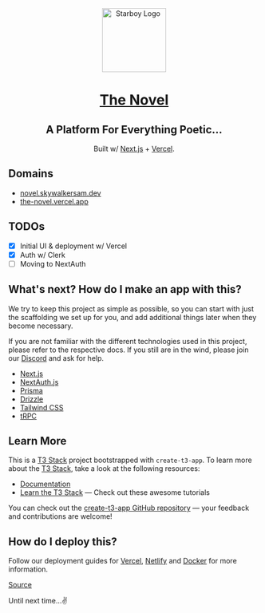 <div align="center">
    <a href="https://skywalkerSam.dev">
        <img src="https://github.com/starboy-inc.png" alt="Starboy Logo" height=128>
    </a>
    <h1><a href="https://novel.skywalkersam.dev">The Novel</a></h1>
    <h2>A Platform For Everything Poetic...</h2>
    <p>Built w/ <a href="https://nextjs.org">Next.js</a> + <a href="https://vercel.com">Vercel</a>.</p>
    
</div>

## Domains

- [novel.skywalkersam.dev](https://novel.skywalkersam.dev)
- [the-novel.vercel.app](https://the-novel.vercel.app)

## TODOs

- [X] Initial UI & deployment w/ Vercel
- [X] Auth w/ Clerk
- [ ] Moving to NextAuth

## What's next? How do I make an app with this?

We try to keep this project as simple as possible, so you can start with just the scaffolding we set up for you, and add additional things later when they become necessary.

If you are not familiar with the different technologies used in this project, please refer to the respective docs. If you still are in the wind, please join our [Discord](https://t3.gg/discord) and ask for help.

- [Next.js](https://nextjs.org)
- [NextAuth.js](https://next-auth.js.org)
- [Prisma](https://prisma.io)
- [Drizzle](https://orm.drizzle.team)
- [Tailwind CSS](https://tailwindcss.com)
- [tRPC](https://trpc.io)

## Learn More

This is a [T3 Stack](https://create.t3.gg/) project bootstrapped with `create-t3-app`.
To learn more about the [T3 Stack](https://create.t3.gg/), take a look at the following resources:

- [Documentation](https://create.t3.gg/)
- [Learn the T3 Stack](https://create.t3.gg/en/faq#what-learning-resources-are-currently-available) — Check out these awesome tutorials

You can check out the [create-t3-app GitHub repository](https://github.com/t3-oss/create-t3-app) — your feedback and contributions are welcome!

## How do I deploy this?

Follow our deployment guides for [Vercel](https://create.t3.gg/en/deployment/vercel), [Netlify](https://create.t3.gg/en/deployment/netlify) and [Docker](https://create.t3.gg/en/deployment/docker) for more information.

[Source](https://www.youtube.com/watch?v=Zq5fmkH0T78&list=PLG-tT59p5xYASzwth9Pjszdc09p7Z6f8U&index=4&t=2034s)

Until next time...✌️
